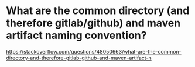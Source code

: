 # What are the common directory (and therefore gitlab/github) and maven artifact naming convention?

https://stackoverflow.com/questions/48050663/what-are-the-common-directory-and-therefore-gitlab-github-and-maven-artifact-n

